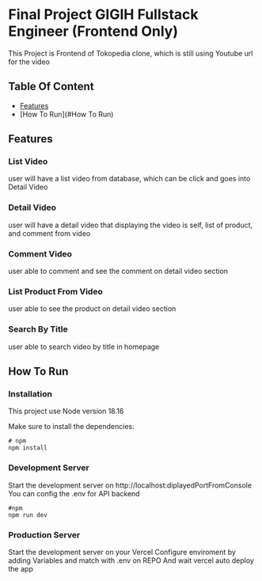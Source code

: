 # Final Project GIGIH Fullstack Engineer (Frontend Only)
This Project is Frontend of Tokopedia clone, which is still using Youtube url for the video

## Table Of Content
* [Features](#Features)
* [How To Run](#How To Run)

## Features 

### List Video
user will have a list video from database, which can be click and goes into Detail Video

### Detail Video
user will have a detail video that displaying the video is self, list of product, and comment from video

### Comment Video
user able to comment and see the comment on detail video section

### List Product From Video
user able to see the product on detail video section

### Search By Title
user able to search video by title in homepage

## How To Run

### Installation

This project use Node version 18.16

Make sure to install the dependencies:
```
# npm
npm install

```

### Development Server
Start the development server on http://localhost:diplayedPortFromConsole   
You can config the .env for API backend
```
#npm
npm run dev
```

### Production Server
Start the development server on your Vercel
Configure enviroment by adding Variables and match with .env on REPO 
And wait vercel auto deploy the app